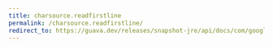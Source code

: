 ```yaml
---
title: charsource.readfirstline
permalink: /charsource.readfirstline/
redirect_to: https://guava.dev/releases/snapshot-jre/api/docs/com/google/common/io/CharSource.html#readFirstLine--
---
```

